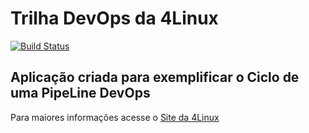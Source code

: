 # Trilha DevOps da 4Linux

<!-- Altere a Flag abaixo com sua URL do Travis -->
[![Build Status](https://travis-ci.org/gabmuniz1995/DevOpsLab-HelloWorld.svg?branch=master)](https://travis-ci.org/gabmuniz1995/DevOpsLab-HelloWorld)

## Aplicação criada para exemplificar o Ciclo de uma PipeLine DevOps


Para maiores informações acesse o [Site da 4Linux](https://www.4linux.com.br/cursos/devops)
